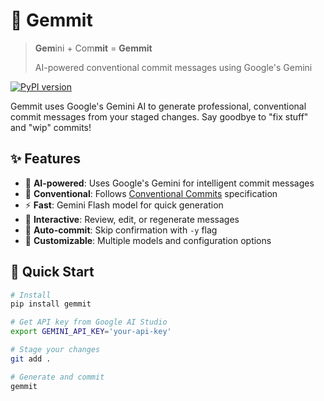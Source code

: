 # 💎 Gemmit

> **Gem**ini + Com**mit** = **Gemmit**
>
> AI-powered conventional commit messages using Google's Gemini

[![PyPI version](https://badge.fury.io/py/gemmit.svg)](https://badge.fury.io/py/gemmit)

Gemmit uses Google's Gemini AI to generate professional, conventional commit messages from your staged changes. Say goodbye to "fix stuff" and "wip" commits!

## ✨ Features

- 🤖 **AI-powered**: Uses Google's Gemini for intelligent commit messages
- 📏 **Conventional**: Follows [Conventional Commits](https://conventionalcommits.org/) specification
- ⚡ **Fast**: Gemini Flash model for quick generation
- 🎯 **Interactive**: Review, edit, or regenerate messages
- 🚀 **Auto-commit**: Skip confirmation with `-y` flag
- 🔧 **Customizable**: Multiple models and configuration options

## 🚀 Quick Start

```bash
# Install
pip install gemmit

# Get API key from Google AI Studio
export GEMINI_API_KEY='your-api-key'

# Stage your changes
git add .

# Generate and commit
gemmit
```
